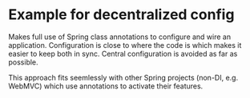 # Example for decentralized config

Makes full use of Spring class annotations to configure and wire an
application. Configuration is close to where the code is which makes
it easier to keep both in sync. Central configuration is avoided as
far as possible.

This approach fits seemlessly with other Spring projects (non-DI,
e.g. WebMVC) which use annotations to activate their features.